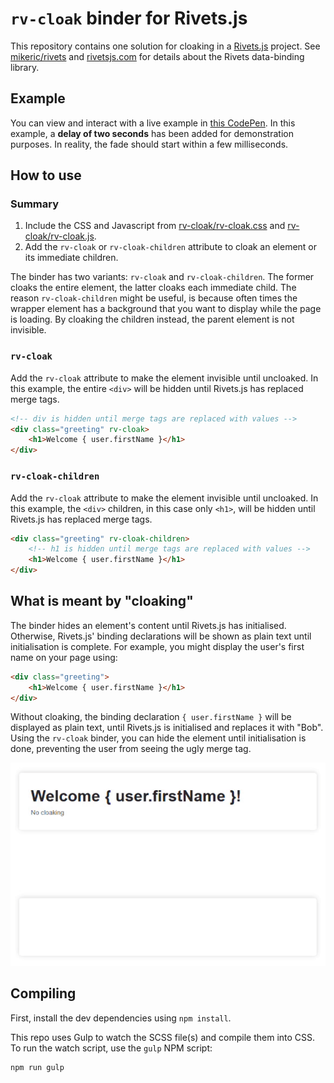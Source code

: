 # ```rv-cloak``` binder for Rivets.js

This repository contains one solution for cloaking in a [Rivets.js](https://github.com/mikeric/rivets) project. See [mikeric/rivets](https://github.com/mikeric/rivets) and [rivetsjs.com](http://rivetsjs.com/) for details about the Rivets data-binding library.

## Example

You can view and interact with a live example in [this CodePen](https://codepen.io/ralphvk/pen/RwjBoGo). In this example, a **delay of two seconds** has been added for demonstration purposes. In reality, the fade should start within a few milliseconds.

## How to use

### Summary

1. Include the CSS and Javascript from [rv-cloak/rv-cloak.css](rv-cloak/rv-cloak.css) and [rv-cloak/rv-cloak.js](rv-cloak/rv-cloak.js).
2. Add the ```rv-cloak``` or ```rv-cloak-children``` attribute to cloak an element or its immediate children.

The binder has two variants: ```rv-cloak``` and ```rv-cloak-children```. The former cloaks the entire element, the latter cloaks each immediate child. The reason ```rv-cloak-children``` might be useful, is because often times the wrapper element has a background that you want to display while the page is loading. By cloaking the children instead, the parent element is not invisible.

### ```rv-cloak```

Add the ```rv-cloak``` attribute to make the element invisible until uncloaked. In this example, the entire ```<div>``` will be hidden until Rivets.js has replaced merge tags.

```html
<!-- div is hidden until merge tags are replaced with values -->
<div class="greeting" rv-cloak>
    <h1>Welcome { user.firstName }</h1>
</div>
```

### ```rv-cloak-children```

Add the ```rv-cloak``` attribute to make the element invisible until uncloaked. In this example, the ```<div>``` children, in this case only ```<h1>```, will be hidden until Rivets.js has replaced merge tags.

```html
<div class="greeting" rv-cloak-children>
    <!-- h1 is hidden until merge tags are replaced with values -->
    <h1>Welcome { user.firstName }</h1>
</div>
```

## What is meant by "cloaking"

The binder hides an element's content until Rivets.js has initialised. Otherwise, Rivets.js' binding declarations will be shown as plain text until initialisation is complete. For example, you might display the user's first name on your page using:

```html
<div class="greeting">
    <h1>Welcome { user.firstName }</h1>
</div>
```

Without cloaking, the binding declaration ```{ user.firstName }``` will be displayed as plain text, until Rivets.js is initialised and replaces it with "Bob". Using the ```rv-cloak``` binder, you can hide the element until initialisation is done, preventing the user from seeing the ugly merge tag.

![](preview.gif)

## Compiling

First, install the dev dependencies using ```npm install```.

This repo uses Gulp to watch the SCSS file(s) and compile them into CSS. To run the watch script, use the ```gulp``` NPM script:

```
npm run gulp
```